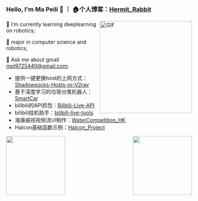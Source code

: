 ### Hello, I'm Ma Peili 👋  ｜ 🏠个人博客：[Hermit_Rabbit](https://blog.csdn.net/lovely_yoshino?spm=1010.2135.3001.5343)

<img align="right" alt="GIF" width="250px" src="https://i.pinimg.com/originals/e4/26/70/e426702edf874b181aced1e2fa5c6cde.gif" />

🌱 I’m currently learning deeplearning on robotics;

💼 major in computer science and robotics;

👯 Ask me about gmail <u>mpl9725440@gmail.com</u>;

- 提供一键更换host的上网方式：[Shadowsocks-Hosts-or-V2ray](https://github.com/lovelyyoshino/Shadowsocks-Hosts-or-V2ray)
- 基于深度学习的垃圾分类机器人：[SmartCar](https://github.com/lovelyyoshino/SmartCar)
- bilibili的API抓包：[Bilibili-Live-API](https://github.com/lovelyyoshino/Bilibili-Live-API)
- bilibili挂机助手：[bilibili-live-tools](https://github.com/Dawnnnnnn/bilibili-live-tools)
- 海康威视视频流UI制作：[WaterCompetition_HK](https://github.com/lovelyyoshino/WaterCompetition_HK)
- Halcon基础函数示例：[Halcon_Project](https://github.com/lovelyyoshino/Halcon_Project)


<img align="left" height="160px" src="https://github-readme-stats.vercel.app/api?username=lovelyyoshino&show_icons=true&theme=dracula" />
<img align="right"  height="160px" src="https://github-readme-stats.vercel.app/api/top-langs/?username=lovelyyoshino&show_icons=true&layout=compact&theme=dracula"/>
<!--
**lovelyyoshino/lovelyyoshino** is a ✨ _special_ ✨ repository because its `README.md` (this file) appears on your GitHub profile.

Here are some ideas to get you started:

- 🔭 I’m currently working on ...
- 🌱 I’m currently learning ...
- 👯 I’m looking to collaborate on ...
- 🤔 I’m looking for help with ...
- 💬 Ask me about ...
- 📫 How to reach me: ...
- 😄 Pronouns: ...
- ⚡ Fun fact: ...
-->
